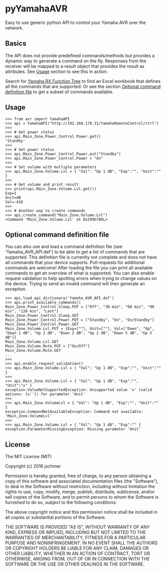 # pyYamahaAVR

Easy to use generic python API to control your Yamaha AVR over the network.

## Basics
The API does not provide predefined commands/methods but provides a dynamic way to generate a command on the fly. Responses from the receiver will be mapped to a result object that provides the result as attributes. See [Usage](#Usage) section to see this in action.

Search for [Yamaha RX Function Tree] to find an Excel workbook that defines all the commands that are supported. Or see the section [Optional command definition file](#Optional-command-definition-file) to get a subset of commands available.

## Usage
```
>>> from avr import YamahaAPI
>>> api = YamahaAPI("http://192.168.178.31/YamahaRemoteControl/ctrl")
>>>
>>> # Get power status
>>> api.Main_Zone.Power_Control.Power.get()
'Standby'
>>>
>>> # Set power status
>>> api.Main_Zone.Power_Control.Power.put("Standby")
>>> api.Main_Zone.Power_Control.Power = "On"
>>>
>>> # Set volume with multiple parameters
>>> api.Main_Zone.Volume.Lvl = { "Val": "Up 1 dB", "Exp":"", "Unit":"" }
>>>
>>> # Get volume and print result
>>> print(api.Main_Zone.Volume.Lvl.get())
Exp=1
Unit=dB
Val=-410
>>>
>>> # Another way to create commands
>>> api.create_command("Main_Zone.Volume.Lvl")
<Command 'Main_Zone.Volume.Lvl' at 0x299b780L>
```

## Optional command definition file
You can also use and load a command definition file (see 'Yamaha_AVR_API.def') to be able to get a list of commands that are supported. This definition file is currenlty not complete and does not have all commands that your device supports. Pull requests for additional commands are welcome!
After loading the file you can print all available commands to get an overview of what is supported. You can also enable request validation to help spotting errors when trying to change values on the device. Trying to send an invalid command will then generate an exception.

```
>>> api.load_api_dictionary('Yamaha_AVR_API.def')
>>> api.print_available_commands()
Main_Zone.Power_Control.Sleep.PUT = ["Off", "30 min", "60 min", "90 min", "120 min", "Last"]
Main_Zone.Power_Control.Sleep.GET
Main_Zone.Power_Control.Power.PUT = ["Standby", "On", "On/Standby"]
Main_Zone.Power_Control.Power.GET
Main_Zone.Volume.Lvl.PUT = {Exp=[""], Unit=[""], Val=["Down", "Up", "Down 1 dB", "Up 1 dB", "Down 2 dB", "Up 2 dB", "Down 5 dB", "Up 5 dB"]}
Main_Zone.Volume.Lvl.GET
Main_Zone.Volume.Mute.PUT = ["On/Off"]
Main_Zone.Volume.Mute.GET
...
>>>
>>> api.enable_request_validation()
>>> api.Main_Zone.Volume.Lvl = { "Val": "Up 1 dB", "Exp":"", "Unit":"" }
>>>
>>> api.Main_Zone.Volume.Lvl = { "Val": "Up 1 dB", "Exp":"", "Unit":"x" }
exception.ValueNotSupportedException: Unsupported value 'x' (valid options: [u'']) for parameter 'Unit'
>>>
>>> api.Main_Zone.VolumeLvl = { "Val": "Up 1 dB", "Exp":"", "Unit":"" }
exception.CommandNotAvailableException: Command not available: 'Main_Zone.VolumeLvl'
>>>
>>> api.Main_Zone.Volume.Lvl = { "Val": "Up 1 dB", "Exp":"" }
exception.ParameterMissingException: Missing parameter 'Unit'
```


## License

The MIT License (MIT)

Copyright (c) 2016 jschmer

Permission is hereby granted, free of charge, to any person obtaining a copy
of this software and associated documentation files (the "Software"), to deal
in the Software without restriction, including without limitation the rights
to use, copy, modify, merge, publish, distribute, sublicense, and/or sell
copies of the Software, and to permit persons to whom the Software is
furnished to do so, subject to the following conditions:

The above copyright notice and this permission notice shall be included in
all copies or substantial portions of the Software.

THE SOFTWARE IS PROVIDED "AS IS", WITHOUT WARRANTY OF ANY KIND, EXPRESS OR
IMPLIED, INCLUDING BUT NOT LIMITED TO THE WARRANTIES OF MERCHANTABILITY,
FITNESS FOR A PARTICULAR PURPOSE AND NONINFRINGEMENT. IN NO EVENT SHALL THE
AUTHORS OR COPYRIGHT HOLDERS BE LIABLE FOR ANY CLAIM, DAMAGES OR OTHER
LIABILITY, WHETHER IN AN ACTION OF CONTRACT, TORT OR OTHERWISE, ARISING FROM,
OUT OF OR IN CONNECTION WITH THE SOFTWARE OR THE USE OR OTHER DEALINGS IN
THE SOFTWARE.

[Yamaha RX Function Tree]: https://www.google.de/search?q=Yamaha+RX+Function+Tree